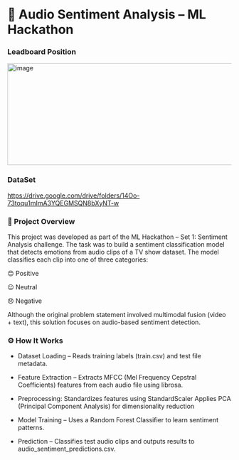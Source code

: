 # 🎵 Audio Sentiment Analysis – ML Hackathon

### Leadboard Position
<img width="1571" height="229" alt="image" src="https://github.com/user-attachments/assets/a4ff7f1e-0e61-45a3-b1e3-299347e70222" />

### DataSet
https://drive.google.com/drive/folders/14Oo-73toqu1mImA3YQEGMSQN8bXyNT-w



### 📌 Project Overview

This project was developed as part of the ML Hackathon – Set 1: Sentiment Analysis challenge.
The task was to build a sentiment classification model that detects emotions from audio clips of a TV show dataset. The model classifies each clip into one of three categories:

😊 Positive

😐 Neutral

😞 Negative

Although the original problem statement involved multimodal fusion (video + text), this solution focuses on audio-based sentiment detection.


### ⚙️ How It Works

- Dataset Loading – Reads training labels (train.csv) and test file metadata.

- Feature Extraction – Extracts MFCC (Mel Frequency Cepstral Coefficients) features from each audio file using librosa.

- Preprocessing:
   Standardizes features using StandardScaler
   Applies PCA (Principal Component Analysis) for dimensionality reduction

- Model Training – Uses a Random Forest Classifier to learn sentiment patterns.

- Prediction – Classifies test audio clips and outputs results to audio_sentiment_predictions.csv.
